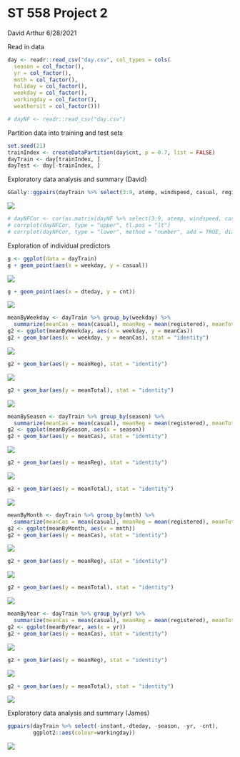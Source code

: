 ST 558 Project 2
================
David Arthur
6/28/2021

Read in data

``` r
day <- readr::read_csv("day.csv", col_types = cols(
  season = col_factor(),
  yr = col_factor(),
  mnth = col_factor(),
  holiday = col_factor(),
  weekday = col_factor(),
  workingday = col_factor(),
  weathersit = col_factor()))

# dayNF <- readr::read_csv("day.csv")
```

Partition data into training and test sets

``` r
set.seed(21)
trainIndex <- createDataPartition(day$cnt, p = 0.7, list = FALSE)
dayTrain <- day[trainIndex, ]
dayTest <- day[-trainIndex, ]
```

Exploratory data analysis and summary (David)

``` r
GGally::ggpairs(dayTrain %>% select(3:9, atemp, windspeed, casual, registered, cnt))
```

![](ST558Project2_files/figure-gfm/unnamed-chunk-3-1.png)<!-- -->

``` r
# dayNFCor <- cor(as.matrix(dayNF %>% select(3:9, atemp, windspeed, casual, registered,cnt)))
# corrplot(dayNFCor, type = "upper", tl.pos = "lt")
# corrplot(dayNFCor, type = "lower", method = "number", add = TRUE, diag = FALSE, tl.pos = "n")
```

Exploration of individual predictors

``` r
g <- ggplot(data = dayTrain)
g + geom_point(aes(x = weekday, y = casual))
```

![](ST558Project2_files/figure-gfm/unnamed-chunk-4-1.png)<!-- -->

``` r
g + geom_point(aes(x = dteday, y = cnt))
```

![](ST558Project2_files/figure-gfm/unnamed-chunk-4-2.png)<!-- -->

``` r
meanByWeekday <- dayTrain %>% group_by(weekday) %>%
  summarize(meanCas = mean(casual), meanReg = mean(registered), meanTotal = mean(cnt))
g2 <- ggplot(meanByWeekday, aes(x = weekday, y = meanCas))
g2 + geom_bar(aes(x = weekday, y = meanCas), stat = "identity")
```

![](ST558Project2_files/figure-gfm/unnamed-chunk-4-3.png)<!-- -->

``` r
g2 + geom_bar(aes(y = meanReg), stat = "identity")
```

![](ST558Project2_files/figure-gfm/unnamed-chunk-4-4.png)<!-- -->

``` r
g2 + geom_bar(aes(y = meanTotal), stat = "identity")
```

![](ST558Project2_files/figure-gfm/unnamed-chunk-4-5.png)<!-- -->

``` r
meanBySeason <- dayTrain %>% group_by(season) %>%
  summarize(meanCas = mean(casual), meanReg = mean(registered), meanTotal = mean(cnt))
g2 <- ggplot(meanBySeason, aes(x = season))
g2 + geom_bar(aes(y = meanCas), stat = "identity")
```

![](ST558Project2_files/figure-gfm/unnamed-chunk-4-6.png)<!-- -->

``` r
g2 + geom_bar(aes(y = meanReg), stat = "identity")
```

![](ST558Project2_files/figure-gfm/unnamed-chunk-4-7.png)<!-- -->

``` r
g2 + geom_bar(aes(y = meanTotal), stat = "identity")
```

![](ST558Project2_files/figure-gfm/unnamed-chunk-4-8.png)<!-- -->

``` r
meanByMonth <- dayTrain %>% group_by(mnth) %>%
  summarize(meanCas = mean(casual), meanReg = mean(registered), meanTotal = mean(cnt))
g2 <- ggplot(meanByMonth, aes(x = mnth))
g2 + geom_bar(aes(y = meanCas), stat = "identity")
```

![](ST558Project2_files/figure-gfm/unnamed-chunk-4-9.png)<!-- -->

``` r
g2 + geom_bar(aes(y = meanReg), stat = "identity")
```

![](ST558Project2_files/figure-gfm/unnamed-chunk-4-10.png)<!-- -->

``` r
g2 + geom_bar(aes(y = meanTotal), stat = "identity")
```

![](ST558Project2_files/figure-gfm/unnamed-chunk-4-11.png)<!-- -->

``` r
meanByYear <- dayTrain %>% group_by(yr) %>%
  summarize(meanCas = mean(casual), meanReg = mean(registered), meanTotal = mean(cnt))
g2 <- ggplot(meanByYear, aes(x = yr))
g2 + geom_bar(aes(y = meanCas), stat = "identity")
```

![](ST558Project2_files/figure-gfm/unnamed-chunk-4-12.png)<!-- -->

``` r
g2 + geom_bar(aes(y = meanReg), stat = "identity")
```

![](ST558Project2_files/figure-gfm/unnamed-chunk-4-13.png)<!-- -->

``` r
g2 + geom_bar(aes(y = meanTotal), stat = "identity")
```

![](ST558Project2_files/figure-gfm/unnamed-chunk-4-14.png)<!-- -->

Exploratory data analysis and summary (James)

``` r
ggpairs(dayTrain %>% select(-instant,-dteday, -season, -yr, -cnt), 
        ggplot2::aes(colour=workingday))
```

![](ST558Project2_files/figure-gfm/carr_explore-1.png)<!-- -->
